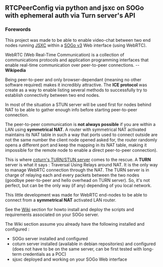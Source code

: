 ## RTCPeerConfig via python and jsxc on SOGo with ephemeral auth via Turn server's API

### Forewords
This project was made to be able to enable video-chat between two end nodes running [JSXC](https://www.jsxc.org/) within a [SOGo v3](https://sogo.nu/) Web interface (using WebRTC). 

WebRTC (Web Real-Time Communication) is a collection of communications protocols and application programming interfaces that enable real-time communication over peer-to-peer connections. -- **Wikipedia**

Being peer-to-peer and only browser-dependant (meaning no other software required) makes it incredibly attractive.
The **ICE protocol** was create as a way to enable listing several methods to successfully try to establish connectivity between two end nodes.

In most of the situation a STUN server will be used first for nodes behind NAT to be able to gather enough info before starting peer-to-peer connection.

The peer-to-peer communication is **not always possible** if you are within a LAN using **symmetrical NAT**. A router with symmetrical NAT activated maintains its NAT table in such a way that ports used to connect outside are not the same number the client node opened asked for, the router randomly opens a different port and keep the mapping in its NAT table, making it impossible for the remote node to enable a direct peer-to-peer connection).

This is where [coturn's TURN/STUN server](https://github.com/coturn/coturn) comes to the rescue.
A **TURN** server is what it says : Traversal Using Relays around NAT. It is the only way to manage WebRTC connection through the NAT. The TURN server is in charge of relaying each and every packets between the two nodes (goodbye peer-to-peer and hello overhead on TURN server).
So, it's not perfect, but can be the only way (if any) depending of you local network.

This little development was made for WebRTC end-nodes to be able to connect from a **symmetrical NAT** activated LAN router.

See the [Wiki](https://gitlab.nomagic.fr/popi/jsxc-rtcpeerconfig/wikis/home) section for howto install and deploy the scripts and requirements associated on your SOGo server. 

The Wiki section assume you already have the following installed and configured :
 * SOGo server installed and configured
 * coturn server installed (available in debian repositories) and configured (does not have to be on the same server, can be first tested with long-term credentials as a POC)
 * sjsxc deployed and working on your SOGo Web interface

